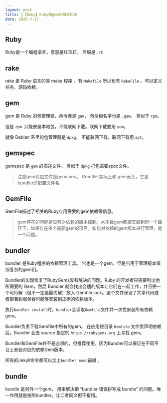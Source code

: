 ```yaml
---
layout: post
title: 💎【Ruby】Ruby和gem的简单知识
date: 2025-7-17
---
```

## Ruby
Ruby是一个编程语言，意思是红宝石。
后缀是 `.rb` 

## rake
rake 是 Ruby 语言的类 make 程序 ，有 `Makefile` 所以也有 `RakeFile` 。可以定义任务、源码依赖。

## gem
gem 是 Ruby 的包管理器，命令就是 `gem`， 包后缀名字也是 `.gem`， 类似于 `rpm`。

但是 `rpm `只能安装本地包，不能联网下载。联网下载要用 `yum`。

就像 Debian 系里的包管理器是 `dpkg`， 不能联网下载，联网下载用 `apt`。

## gemspec
gemspec 是 `gem` 的描述文件。
类似于 `dpkg` 打包需要spec文件。

> 注意gem对应文件是gemspec。 Gemfile 实际上和 gem无关，它是bundler的配置文件名


## GemFile
GemFile描述了相关的Ruby应用需要的gem依赖等信息。

> gem存在的问题是没有对依赖的版本控制。大多数gem都被安装到同一个路径下，如果存在多个需要gem的项目，如何对依赖的gem版本进行管理，是一个问题。

## bundler
bundler 是Ruby程序的依赖管理工具。 它也是一个gem，但是它用于管理版本错综复杂的gem们。

Bundler的出现修复了RubyGems没有解决的问题。Ruby 的开发者只需要列出他所需要的 Gem，然后 Bundler 就会找出合适的版本让它们在一起工作，并且把一个可行解（但不一定是最优解）放入 Gemfile.lock。这个文件保证了共享代码或者部署到服务器时能够安装到正确的依赖版本。

执行`bundler install`时，`bundler`会读取`Gemfile`文件并一次性安装所有依赖gem。

Bundler负责下载Gemfile中所有的gem。
在应用根目录 `Gemfile` 文件里声明依赖后，Bundler 会去 source 指定的 `https://rubygems.org` 上寻找 gem。

Bundler和GemFile并不是必须的，但推荐使用。因为Bundler可以保证在不同平台上安装对应的依赖Gem版本。

所有的Jekyll命令都可以加上`bundler exec`前缀 。

## bundle
bundle 是另外一个gem， 用来解决把 “bundler 错误拼写成 bundle” 的问题。唯一作用就是按照bundler。让二者同义但不报错。
